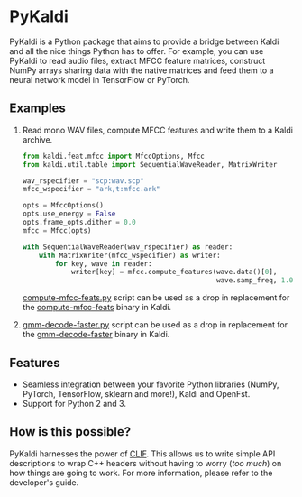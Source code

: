 PyKaldi
=======

PyKaldi is a Python package that aims to provide a bridge between Kaldi and all
the nice things Python has to offer. For example, you can use PyKaldi to read
audio files, extract MFCC feature matrices, construct NumPy arrays sharing data
with the native matrices and feed them to a neural network model in TensorFlow
or PyTorch.

Examples
--------

1. Read mono WAV files, compute MFCC features and write them to a Kaldi archive.

   ```python
   from kaldi.feat.mfcc import MfccOptions, Mfcc
   from kaldi.util.table import SequentialWaveReader, MatrixWriter

   wav_rspecifier = "scp:wav.scp"
   mfcc_wspecifier = "ark,t:mfcc.ark"

   opts = MfccOptions()
   opts.use_energy = False
   opts.frame_opts.dither = 0.0
   mfcc = Mfcc(opts)

   with SequentialWaveReader(wav_rspecifier) as reader:
       with MatrixWriter(mfcc_wspecifier) as writer:
           for key, wave in reader:
               writer[key] = mfcc.compute_features(wave.data()[0],
                                                   wave.samp_freq, 1.0)
   ```

   [compute-mfcc-feats.py](examples/compute-mfcc-feats.py) script
   can be used as a drop in replacement for the
   [compute-mfcc-feats](https://github.com/kaldi-asr/kaldi/blob/master/src/featbin/compute-mfcc-feats.cc)
   binary in Kaldi.

2. [gmm-decode-faster.py](examples/gmm-decode-faster.py) script
   can be used as a drop in replacement for the
   [gmm-decode-faster](https://github.com/kaldi-asr/kaldi/blob/master/src/gmmbin/gmm-decode-faster.cc)
   binary in Kaldi.

Features
--------
- Seamless integration between your favorite Python libraries (NumPy, PyTorch,
  TensorFlow, sklearn and more!), Kaldi and OpenFst.
- Support for Python 2 and 3.

How is this possible?
---------------------
PyKaldi harnesses the power of [CLIF](https://github.com/google/clif). This
allows us to write simple API descriptions to wrap C++ headers without having
to worry (*too much*) on how things are going to work. For more information,
please refer to the developer's guide.
